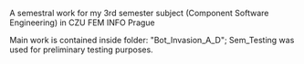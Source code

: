 A semestral work for my 3rd semester subject (Component Software Engineering) in CZU FEM INFO Prague

Main work is contained inside folder: "Bot_Invasion_A_D"; Sem_Testing was used for preliminary testing purposes.
